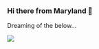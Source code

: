 ### Hi there from Maryland 👋 <br>
Dreaming of the below...

<img src="https://media-exp1.licdn.com/dms/image/C4D16AQEPQllEZDFAQA/profile-displaybackgroundimage-shrink_350_1400/0?e=1600300800&v=beta&t=T6iDfpy3R6nj8h6LOQjkwzxPgETai_R3G7WzVBRJG18">

<!--
**robey728/robey728** is a ✨ _special_ ✨ repository because its `README.md` (this file) appears on your GitHub profile.

Here are some ideas to get you started:

- 🔭 I’m currently working on ...
- 🌱 I’m currently learning ...
- 👯 I’m looking to collaborate on ...
- 🤔 I’m looking for help with ...
- 💬 Ask me about ...
- 📫 How to reach me: ...
- 😄 Pronouns: ...
- ⚡ Fun fact: ...
-->
